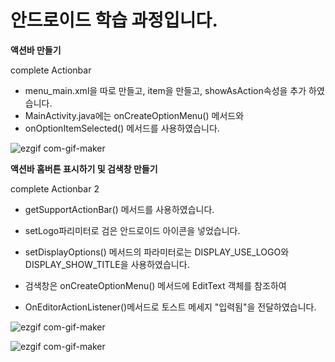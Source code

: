 # 안드로이드 학습 과정입니다. 
**액션바 만들기**

complete Actionbar
- menu_main.xml을 따로 만들고, item을 만들고, showAsAction속성을 추가 하였습니다.
- MainActivity.java에는 onCreateOptionMenu() 메서드와
- onOptionItemSelected() 메서드를 사용하였습니다.


![ezgif com-gif-maker](https://user-images.githubusercontent.com/74702665/103496756-ae2f9100-4e82-11eb-8600-9f7d8297cd91.gif)


**액션바 홈버튼 표시하기 및 검색창 만들기**

complete Actionbar 2
- getSupportActionBar() 메서드를 사용하였습니다.

- setLogo파리미터로 검은 안드로이드 아이콘을 넣었습니다.

- setDisplayOptions() 메서드의 파라미터로는 DISPLAY_USE_LOGO와 DISPLAY_SHOW_TITLE을 사용하였습니다.

- 검색창은 onCreateOptionMenu() 메서드에 EditText 객체를 참조하여 
- OnEditorActionListener()메서드로 토스트 메세지 "입력됨"을 전달하였습니다.


![ezgif com-gif-maker](https://user-images.githubusercontent.com/74702665/103501659-36696280-4e92-11eb-9b09-ff43719082e6.gif)

![ezgif com-gif-maker](https://user-images.githubusercontent.com/74702665/103502948-3703f800-4e96-11eb-9b2c-5173637cb0e8.gif)
